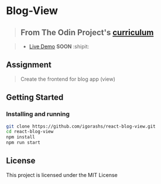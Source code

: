 # Blog-View

> ## From The Odin Project's [curriculum](https://www.theodinproject.com/lessons/blog-api)

> - [Live Demo]() **SOON** :shipit:

## Assignment

> Create the frontend for blog app (view)

## Getting Started

### Installing and running

```bash
git clone https://github.com/igorashs/react-blog-view.git
cd react-blog-view
npm install
npm run start
```

## License

This project is licensed under the MIT License
